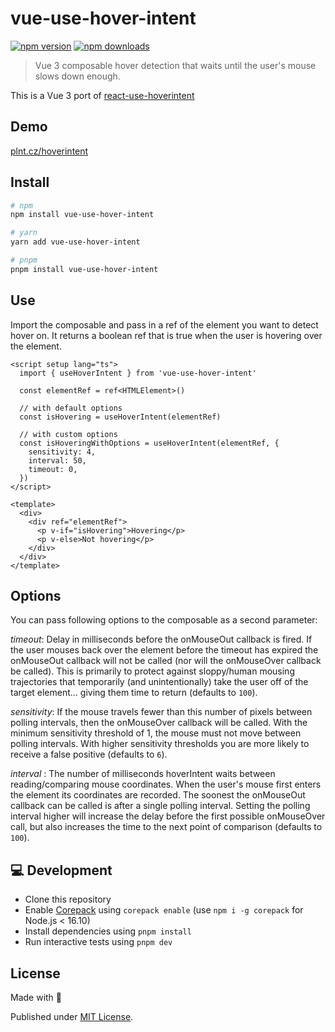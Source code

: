 # vue-use-hover-intent

[![npm version][npm-version-src]][npm-version-href]
[![npm downloads][npm-downloads-src]][npm-downloads-href]

> Vue 3 composable hover detection that waits until the user's mouse slows down enough.

This is a Vue 3 port of [react-use-hoverintent](https://github.com/natelindev/react-use-hoverintent)

## Demo
[plnt.cz/hoverintent](https://plnt.cz/hoverintent/)

## Install

```sh
# npm
npm install vue-use-hover-intent

# yarn
yarn add vue-use-hover-intent

# pnpm
pnpm install vue-use-hover-intent
```

## Use

Import the composable and pass in a ref of the element you want to detect hover on.
It returns a boolean ref that is true when the user is hovering over the element.

```vue
<script setup lang="ts">
  import { useHoverIntent } from 'vue-use-hover-intent'

  const elementRef = ref<HTMLElement>()

  // with default options
  const isHovering = useHoverIntent(elementRef)

  // with custom options
  const isHoveringWithOptions = useHoverIntent(elementRef, {
    sensitivity: 4,
    interval: 50,
    timeout: 0,
  })
</script>

<template>
  <div>
    <div ref="elementRef">
      <p v-if="isHovering">Hovering</p>
      <p v-else>Not hovering</p>
    </div>
  </div>
</template>
```

## Options
You can pass following options to the composable as a second parameter:


*timeout*: Delay in milliseconds before the onMouseOut callback is fired. If the user mouses back over the
element before the timeout has expired the onMouseOut callback will not be called (nor will the onMouseOver callback be
called). This is primarily to protect against sloppy/human mousing trajectories that temporarily (and unintentionally)
take the user off of the target element... giving them time to return (defaults to ```100```).


*sensitivity*: If the mouse travels fewer than this number of pixels between polling intervals, then the onMouseOver
callback will be called. With the minimum sensitivity threshold of 1, the mouse must not move between polling intervals.
With higher sensitivity thresholds you are more likely to receive a false positive (defaults to ```6```).


*interval* : The number of milliseconds hoverIntent waits between reading/comparing mouse coordinates. When the user's
mouse first enters the element its coordinates are recorded. The soonest the onMouseOut callback can be called is after
a single polling interval. Setting the polling interval higher will increase the delay before the first possible
onMouseOver call, but also increases the time to the next point of comparison (defaults to ```100```).


## 💻 Development

- Clone this repository
- Enable [Corepack](https://github.com/nodejs/corepack) using `corepack enable` (use `npm i -g corepack` for Node.js < 16.10)
- Install dependencies using `pnpm install`
- Run interactive tests using `pnpm dev`

## License

Made with 💛

Published under [MIT License](./LICENSE).

<!-- Badges -->
[npm-version-src]: https://img.shields.io/npm/v/vue-use-hover-intent?style=flat-square
[npm-version-href]: https://npmjs.com/package/vue-use-hover-intent

[npm-downloads-src]: https://img.shields.io/npm/dm/vue-use-hover-intent?style=flat-square
[npm-downloads-href]: https://npmjs.com/package/vue-use-hover-intent
